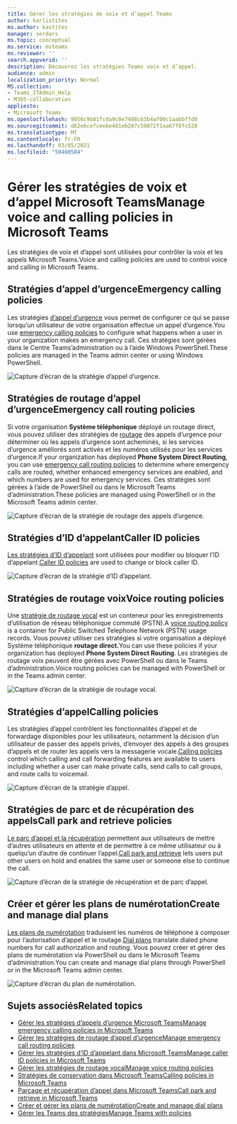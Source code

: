 ```yaml
---
title: Gérer les stratégies de voix et d’appel Teams
author: karlistites
ms.author: kastites
manager: serdars
ms.topic: conceptual
ms.service: msteams
ms.reviewer: ''
search.appverid: ''
description: Découvrez les stratégies Teams voix et d’appel.
audience: admin
localization_priority: Normal
MS.collection:
- Teams_ITAdmin_Help
- M365-collaboration
appliesto:
- Microsoft Teams
ms.openlocfilehash: 9056c9b81fcda9c0e7408c63b4af00c1aabbffd0
ms.sourcegitcommit: d62e6cefceebe481eb207c59872f1aa67f0fc528
ms.translationtype: MT
ms.contentlocale: fr-FR
ms.lasthandoff: 03/05/2021
ms.locfileid: "50460584"
---
```

# <a name="manage-voice-and-calling-policies-in-microsoft-teams"></a><span data-ttu-id="65155-103">Gérer les stratégies de voix et d’appel Microsoft Teams</span><span class="sxs-lookup"><span data-stu-id="65155-103">Manage voice and calling policies in Microsoft Teams</span></span>

<span data-ttu-id="65155-104">Les stratégies de voix et d’appel sont utilisées pour contrôler la voix et les appels Microsoft Teams.</span><span class="sxs-lookup"><span data-stu-id="65155-104">Voice and calling policies are used to control voice and calling in Microsoft Teams.</span></span>

## <a name="emergency-calling-policies"></a><span data-ttu-id="65155-105">Stratégies d’appel d’urgence</span><span class="sxs-lookup"><span data-stu-id="65155-105">Emergency calling policies</span></span>

<span data-ttu-id="65155-106">Les stratégies [d’appel d’urgence](manage-emergency-calling-policies.md) vous permet de configurer ce qui se passe lorsqu’un utilisateur de votre organisation effectue un appel d’urgence.</span><span class="sxs-lookup"><span data-stu-id="65155-106">You use [emergency calling policies](manage-emergency-calling-policies.md) to configure what happens when a user in your organization makes an emergency call.</span></span> <span data-ttu-id="65155-107">Ces stratégies sont gérées dans le Centre Teams’administration ou à l’aide Windows PowerShell.</span><span class="sxs-lookup"><span data-stu-id="65155-107">These policies are managed in the Teams admin center or using Windows PowerShell.</span></span>

![Capture d’écran de la stratégie d’appel d’urgence.](media/emergency-calling-policy2.png)

## <a name="emergency-call-routing-policies"></a><span data-ttu-id="65155-109">Stratégies de routage d’appel d’urgence</span><span class="sxs-lookup"><span data-stu-id="65155-109">Emergency call routing policies</span></span>

<span data-ttu-id="65155-110">Si votre organisation **Système téléphonique** déployé un routage direct, vous pouvez utiliser des stratégies de [routage](manage-emergency-call-routing-policies.md) des appels d’urgence pour déterminer où les appels d’urgence sont acheminés, si les services d’urgence améliorés sont activés et les numéros utilisés pour les services d’urgence.</span><span class="sxs-lookup"><span data-stu-id="65155-110">If your organization has deployed **Phone System Direct Routing**, you can use [emergency call routing policies](manage-emergency-call-routing-policies.md) to determine where emergency calls are routed, whether enhanced emergency services are enabled, and which numbers are used for emergency services.</span></span> <span data-ttu-id="65155-111">Ces stratégies sont gérées à l’aide de PowerShell ou dans le Microsoft Teams d’administration.</span><span class="sxs-lookup"><span data-stu-id="65155-111">These policies are managed using PowerShell or in the Microsoft Teams admin center.</span></span>

![Capture d’écran de la stratégie de routage des appels d’urgence.](media/emergency-call-routing-policy.png)

## <a name="caller-id-policies"></a><span data-ttu-id="65155-113">Stratégies d’ID d’appelant</span><span class="sxs-lookup"><span data-stu-id="65155-113">Caller ID policies</span></span>

<span data-ttu-id="65155-114">[Les stratégies d’ID d’appelant](caller-id-policies.md) sont utilisées pour modifier ou bloquer l’ID d’appelant.</span><span class="sxs-lookup"><span data-stu-id="65155-114">[Caller ID policies](caller-id-policies.md) are used to change or block caller ID.</span></span>

![Capture d’écran de la stratégie d’ID d’appelant.](media/caller-id-policy.png)

## <a name="voice-routing-policies"></a><span data-ttu-id="65155-116">Stratégies de routage voix</span><span class="sxs-lookup"><span data-stu-id="65155-116">Voice routing policies</span></span>

<span data-ttu-id="65155-117">Une [stratégie de routage vocal](manage-voice-routing-policies.md) est un conteneur pour les enregistrements d’utilisation de réseau téléphonique commuté (PSTN).</span><span class="sxs-lookup"><span data-stu-id="65155-117">A [voice routing policy](manage-voice-routing-policies.md) is a container for Public Switched Telephone Network (PSTN) usage records.</span></span> <span data-ttu-id="65155-118">Vous pouvez utiliser ces stratégies si votre organisation a déployé Système téléphonique **routage direct.**</span><span class="sxs-lookup"><span data-stu-id="65155-118">You can use these policies if your organization has deployed **Phone System Direct Routing**.</span></span> <span data-ttu-id="65155-119">Les stratégies de routage voix peuvent être gérées avec PowerShell ou dans le Teams d’administration.</span><span class="sxs-lookup"><span data-stu-id="65155-119">Voice routing policies can be managed with PowerShell or in the Teams admin center.</span></span>

![Capture d’écran de la stratégie de routage vocal.](media/voice-routing-policy.png)

## <a name="calling-policies"></a><span data-ttu-id="65155-121">Stratégies d’appel</span><span class="sxs-lookup"><span data-stu-id="65155-121">Calling policies</span></span>

<span data-ttu-id="65155-122">[](teams-calling-policy.md) Les stratégies d’appel contrôlent les fonctionnalités d’appel et de forwardage disponibles pour les utilisateurs, notamment la décision d’un utilisateur de passer des appels privés, d’envoyer des appels à des groupes d’appels et de router les appels vers la messagerie vocale.</span><span class="sxs-lookup"><span data-stu-id="65155-122">[Calling policies](teams-calling-policy.md) control which calling and call forwarding features are available to users including whether a user can make private calls, send calls to call groups, and route calls to voicemail.</span></span>

![Capture d’écran de la stratégie d’appel.](media/calling-policy.png)

## <a name="call-park-and-retrieve-policies"></a><span data-ttu-id="65155-124">Stratégies de parc et de récupération des appels</span><span class="sxs-lookup"><span data-stu-id="65155-124">Call park and retrieve policies</span></span>

<span data-ttu-id="65155-125">[Le parc d’appel et la récupération](call-park-and-retrieve.md) permettent aux utilisateurs de mettre d’autres utilisateurs en attente et de permettre à ce même utilisateur ou à quelqu’un d’autre de continuer l’appel.</span><span class="sxs-lookup"><span data-stu-id="65155-125">[Call park and retrieve](call-park-and-retrieve.md) lets users put other users on hold and enables the same user or someone else to continue the call.</span></span>

![Capture d’écran de la stratégie de récupération et de parc d’appel.](media/call-park-policy.png)

## <a name="create-and-manage-dial-plans"></a><span data-ttu-id="65155-127">Créer et gérer les plans de numérotation</span><span class="sxs-lookup"><span data-stu-id="65155-127">Create and manage dial plans</span></span>

<span data-ttu-id="65155-128">[Les plans de numérotation](create-and-manage-dial-plans.md) traduisent les numéros de téléphone à composer pour l’autorisation d’appel et le routage.</span><span class="sxs-lookup"><span data-stu-id="65155-128">[Dial plans](create-and-manage-dial-plans.md) translate dialed phone numbers for call authorization and routing.</span></span> <span data-ttu-id="65155-129">Vous pouvez créer et gérer des plans de numérotation via PowerShell ou dans le Microsoft Teams d’administration.</span><span class="sxs-lookup"><span data-stu-id="65155-129">You can create and manage dial plans through PowerShell or in the Microsoft Teams admin center.</span></span>

![Capture d’écran du plan de numérotation.](media/dial-plans.png)

## <a name="related-topics"></a><span data-ttu-id="65155-131">Sujets associés</span><span class="sxs-lookup"><span data-stu-id="65155-131">Related topics</span></span>

* [<span data-ttu-id="65155-132">Gérer les stratégies d’appels d’urgence Microsoft Teams</span><span class="sxs-lookup"><span data-stu-id="65155-132">Manage emergency calling policies in Microsoft Teams</span></span>](manage-emergency-calling-policies.md)
* [<span data-ttu-id="65155-133">Gérer les stratégies de routage d’appel d’urgence</span><span class="sxs-lookup"><span data-stu-id="65155-133">Manage emergency call routing policies</span></span>](manage-emergency-call-routing-policies.md)
* [<span data-ttu-id="65155-134">Gérer les stratégies d’ID d’appelant dans Microsoft Teams</span><span class="sxs-lookup"><span data-stu-id="65155-134">Manage caller ID policies in Microsoft Teams</span></span>](caller-id-policies.md)
* [<span data-ttu-id="65155-135">Gérer les stratégies de routage vocal</span><span class="sxs-lookup"><span data-stu-id="65155-135">Manage voice routing policies</span></span>](manage-voice-routing-policies.md)
* [<span data-ttu-id="65155-136">Stratégies de conservation dans Microsoft Teams</span><span class="sxs-lookup"><span data-stu-id="65155-136">Calling policies in Microsoft Teams</span></span>](teams-calling-policy.md)
* [<span data-ttu-id="65155-137">Parcage et récupération d’appel dans Microsoft Teams</span><span class="sxs-lookup"><span data-stu-id="65155-137">Call park and retrieve in Microsoft Teams</span></span>](call-park-and-retrieve.md)
* [<span data-ttu-id="65155-138">Créer et gérer les plans de numérotation</span><span class="sxs-lookup"><span data-stu-id="65155-138">Create and manage dial plans</span></span>](create-and-manage-dial-plans.md)
* [<span data-ttu-id="65155-139">Gérer les Teams des stratégies</span><span class="sxs-lookup"><span data-stu-id="65155-139">Manage Teams with policies</span></span>](manage-teams-with-policies.md)
